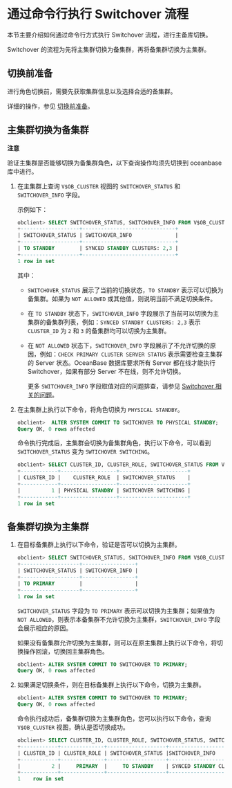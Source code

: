 通过命令行执行 Switchover 流程 
==========================================

本节主要介绍如何通过命令行方式执行 Switchover 流程，进行主备库切换。

Switchover 的流程为先将主集群切换为备集群，再将备集群切换为主集群。

切换前准备 
--------------------------

进行角色切换前，需要先获取集群信息以及选择合适的备集群。

详细的操作，参见 [切换前准备](/zh-CN/5.administrator-guide/7.high-data-availability/3.active-standby-database-management-1/7.role-switch-3/1.preparations-before-switching-1.md)。

主集群切换为备集群 
------------------------------

**注意**

验证主集群是否能够切换为备集群角色，以下查询操作均须先切换到 oceanbase 库中进行。

1. 在主集群上查询 `V$OB_CLUSTER` 视图的 `SWITCHOVER_STATUS` 和 `SWITCHOVER_INFO` 字段。

   示例如下：

   ```sql
   obclient> SELECT SWITCHOVER_STATUS, SWITCHOVER_INFO FROM V$OB_CLUSTER;
   +-------------------+------------------------------+
   | SWITCHOVER_STATUS | SWITCHOVER_INFO              |
   +-------------------+------------------------------+
   | TO STANDBY        | SYNCED STANDBY CLUSTERS: 2,3 |
   +-------------------+------------------------------+
   1 row in set
   ```

   

   其中：
   * `SWITCHOVER_STATUS` 展示了当前的切换状态，`TO STANDBY` 表示可以切换为备集群。如果为 `NOT ALLOWED` 或其他值，则说明当前不满足切换条件。

     
   
   * 在 `TO STANDBY` 状态下，`SWITCHOVER_INFO` 字段展示了当前可以切换为主集群的备集群列表，例如：`SYNCED STANDBY CLUSTERS: 2,3` 表示 `CLUSTER_ID` 为 `2` 和 `3` 的备集群均可以切换为主集群。

     
   
   * 在 `NOT ALLOWED` 状态下，`SWITCHOVER_INFO` 字段展示了不允许切换的原因，例如：`CHECK PRIMARY CLUSTER SERVER STATUS` 表示需要检查主集群的 Server 状态。OceanBase 数据库要求所有 Server 都在线才能执行 Switchover，如果有部分 Server 不在线，则不允许切换。

     更多 `SWITCHOVER_INFO` 字段取值对应的问题排查，请参见 [Switchover 相关的问题](/zh-CN/5.administrator-guide/7.high-data-availability/3.active-standby-database-management-1/11.troubleshooting-common-issues-1/2.problems-related-to-switchover-1.md)。
     
   

   

2. 在主集群上执行以下命令，将角色切换为 `PHYSICAL STANDBY`。

   ```sql
   obclient>  ALTER SYSTEM COMMIT TO SWITCHOVER TO PHYSICAL STANDBY;
   Query OK, 0 rows affected
   ```

   

   命令执行完成后，主集群会切换为备集群角色，执行以下命令，可以看到 `SWITCHOVER_STATUS` 变为 `SWTICHOVER SWITCHING`。

   ```sql
   obclient> SELECT CLUSTER_ID, CLUSTER_ROLE, SWITCHOVER_STATUS FROM V$OB_CLUSTER;
   +------------+------------------+----------------------+
   | CLUSTER_ID |    CLUSTER_ROLE  | SWITCHOVER_STATUS    |
   +------------+------------------+----------------------+
   |          1 | PHYSICAL STANDBY | SWITCHOVER SWITCHING |
   +------------+------------------+----------------------+
   1 row in set
   ```

   




备集群切换为主集群 
------------------------------

1. 在目标备集群上执行以下命令，验证是否可以切换为主集群。

   ```sql
   obclient> SELECT SWITCHOVER_STATUS, SWITCHOVER_INFO FROM V$OB_CLUSTER;
   +-------------------+-----------------+
   | SWITCHOVER_STATUS | SWITCHOVER_INFO |
   +-------------------+-----------------+
   | TO PRIMARY        |                 |
   +-------------------+-----------------+
   1 row in set
   ```

   

   `SWITCHOVER_STATUS` 字段为 `TO PRIMARY` 表示可以切换为主集群；如果值为 `NOT ALLOWED`，则表示本备集群不允许切换为主集群，`SWITCHOVER_INFO` 字段会展示相应的原因。

   如果没有备集群允许切换为主集群，则可以在原主集群上执行以下命令，将切换操作回滚，切换回主集群角色。

   ```sql
   obclient> ALTER SYSTEM COMMIT TO SWITCHOVER TO PRIMARY;                                                                                                                                                           
   Query OK, 0 rows affected
   ```

   

2. 如果满足切换条件，则在目标备集群上执行以下命令，切换为主集群。

   ```sql
   obclient> ALTER SYSTEM COMMIT TO SWITCHOVER TO PRIMARY;                                                                                                                                                           
   Query OK, 0 rows affected
   ```

   

   命令执行成功后，备集群切换为主集群角色，您可以执行以下命令，查询 `V$OB_CLUSTER` 视图，确认是否切换成功。

   ```sql
   obclient> SELECT CLUSTER_ID, CLUSTER_ROLE, SWITCHOVER_STATUS, SWITCHOVER_INFO FROM V$OB_CLUSTER;
   +------------+--------------+-------------------+------------------------------+
   | CLUSTER_ID | CLUSTER_ROLE | SWITCHOVER_STATUS |SWITCHOVER_INFO               |
   +------------+--------------+-------------------+------------------------------+
   |          2 |     PRIMARY  |     TO STANDBY    | SYNCED STANDBY CLUSTERS: 1,3 |
   +------------+--------------+-------------------+------------------------------+
   1    row in set
   ```

   



